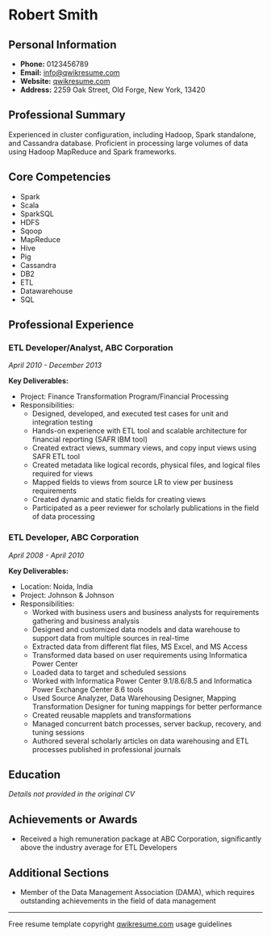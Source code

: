 # Robert Smith

## Personal Information

- **Phone:** 0123456789
- **Email:** info@qwikresume.com
- **Website:** [qwikresume.com](http://qwikresume.com)
- **Address:** 2259 Oak Street, Old Forge, New York, 13420

## Professional Summary

Experienced in cluster configuration, including Hadoop, Spark standalone, and Cassandra database. Proficient in processing large volumes of data using Hadoop MapReduce and Spark frameworks.

## Core Competencies

- Spark
- Scala
- SparkSQL
- HDFS
- Sqoop
- MapReduce
- Hive
- Pig
- Cassandra
- DB2
- ETL
- Datawarehouse
- SQL

## Professional Experience

### ETL Developer/Analyst, ABC Corporation
*April 2010 - December 2013*

**Key Deliverables:**

- Project: Finance Transformation Program/Financial Processing
- Responsibilities:
  - Designed, developed, and executed test cases for unit and integration testing
  - Hands-on experience with ETL tool and scalable architecture for financial reporting (SAFR IBM tool)
  - Created extract views, summary views, and copy input views using SAFR ETL tool
  - Created metadata like logical records, physical files, and logical files required for views
  - Mapped fields to views from source LR to view per business requirements
  - Created dynamic and static fields for creating views
  - Participated as a peer reviewer for scholarly publications in the field of data processing

### ETL Developer, ABC Corporation
*April 2008 - April 2010*

**Key Deliverables:**

- Location: Noida, India
- Project: Johnson & Johnson
- Responsibilities:
  - Worked with business users and business analysts for requirements gathering and business analysis
  - Designed and customized data models and data warehouse to support data from multiple sources in real-time
  - Extracted data from different flat files, MS Excel, and MS Access
  - Transformed data based on user requirements using Informatica Power Center
  - Loaded data to target and scheduled sessions
  - Worked with Informatica Power Center 9.1/8.6/8.5 and Informatica Power Exchange Center 8.6 tools
  - Used Source Analyzer, Data Warehousing Designer, Mapping Transformation Designer for tuning mappings for better performance
  - Created reusable mapplets and transformations
  - Managed concurrent batch processes, server backup, recovery, and tuning sessions
  - Authored several scholarly articles on data warehousing and ETL processes published in professional journals

## Education

*Details not provided in the original CV*

## Achievements or Awards

- Received a high remuneration package at ABC Corporation, significantly above the industry average for ETL Developers

## Additional Sections

- Member of the Data Management Association (DAMA), which requires outstanding achievements in the field of data management

---

Free resume template copyright [qwikresume.com](http://qwikresume.com) usage guidelines